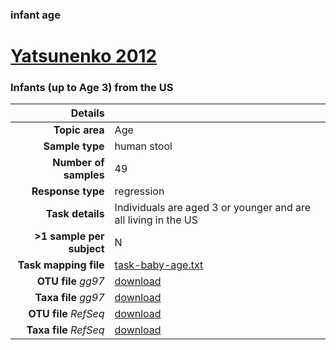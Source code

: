 ### infant age
# [Yatsunenko 2012]( ../docs/yatsunenko.html )
### Infants (up to Age 3) from the US

| Details                   |                                                           |
| ------------------------: |-----------------------------------------------------------|
| **Topic area**                | Age                                                |
| **Sample type**               | human stool                                         |
| **Number of samples**         | 49                                         |
| **Response type**             | regression                                           |
| **Task details**              | Individuals are aged 3 or younger and are all living in the US                                  |
| **>1 sample per subject**     | N                                        |
| **Task mapping file**         | [task-baby-age.txt](../datasets/yatsunenko/task-baby-age.txt)                                 |
| **OTU file** *gg97*           | [download](.https://s3.us-east-2.amazonaws.com/knights-lab/public/MLRepo/yatsunenko2012.gg.otutable.txt)                             |
| **Taxa file** *gg97*          | [download](../datasets/yatsunenko/gg/taxatable.txt)                          |
| **OTU file** *RefSeq*         | [download](../datasets/yatsunenko/refseq/otutable.txt)                    |
| **Taxa file** *RefSeq*        | [download](../datasets/yatsunenko/refseq/taxatable.txt)                  |


